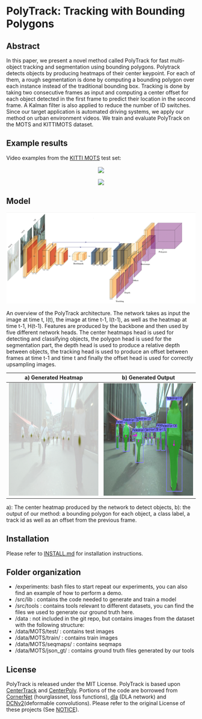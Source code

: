 # PolyTrack: Tracking with Bounding Polygons

## Abstract
In this paper, we present a novel method called PolyTrack for fast multi-object tracking and segmentation using bounding polygons. Polytrack detects objects by producing heatmaps of their center keypoint. For each of them, a rough segmentation is done by computing a bounding polygon over each instance instead of the traditional bounding box. Tracking is done by taking two consecutive frames as input and computing a center offset for each object detected in the first frame to predict their location in the second frame. A Kalman filter is also applied to reduce the number of ID switches. Since our target application is automated driving systems, we apply our method on urban environment videos. We train and evaluate PolyTrack on the MOTS and KITTIMOTS dataset.


## Example results

Video examples from the [KITTI MOTS](http://www.cvlibs.net/datasets/kitti/eval_mots.php) test set:

<p align="center"> <img src='readme/demo_video_cars.gif' align="center" height="230px"> </p> 

<p align="center"> <img src='readme/demo_video_mix.gif' align="center" height="230px"> </p> 

## Model

<img src="readme/imgs/architecture.png">

An overview of the PolyTrack architecture. The network takes as input the image at time t, I(t), the image at time t-1, I(t-1), as well as the heatmap at time t-1, H(t-1). Features are produced by the backbone and then used by five different network heads. The center heatmaps head is used for detecting and classifying objects, the polygon head is used for the segmentation part, the depth head is used to produce a relative depth between objects, the tracking head is used to produce an offset between frames at time t-1 and time t and finally the offset head is used for correctly upsampling images.

a) Generated Heatmap       | b) Generated Output
:-------------------------:|:-------------------------:
<img src="readme/imgs/hm.png" height=300> | <img src="readme/imgs/output.png" height=300>

a): The center heatmap produced by the network to detect objects, b): the output of our method: a bounding polygon for each object, a class label, a track id as well as an offset from the previous frame.

## Installation

Please refer to [INSTALL.md](readme/INSTALL.md) for installation instructions.

## Folder organization
- /experiments: bash files to start repeat our experiments, you can also find an example of how to perform a demo.
- /src/lib    : contains the code needed to generate and train a model
- /src/tools  : contains tools relevant to different datasets, you can find the files we used to generate our ground truth here.
- /data       : not included in the git repo, but contains images from the dataset with the following structure:
- /data/MOTS/test/  : contains test images
- /data/MOTS/train/ : contains train images
- /data/MOTS/seqmaps/    : contains seqmaps
- /data/MOTS/json_gt/    : contains ground truth files generated by our tools

## License

PolyTrack is released under the MIT License. PolyTrack is based upon [CenterTrack](https://github.com/xingyizhou/CenterTrack) and [CenterPoly](https://github.com/hu64/CenterPoly). Portions of the code are borrowed from [CornerNet](https://github.com/princeton-vl/CornerNet) (hourglassnet, loss functions), [dla](https://github.com/ucbdrive/dla) (DLA network) and [DCNv2](https://github.com/CharlesShang/DCNv2)(deformable convolutions). Please refer to the original License of these projects (See [NOTICE](NOTICE)).
